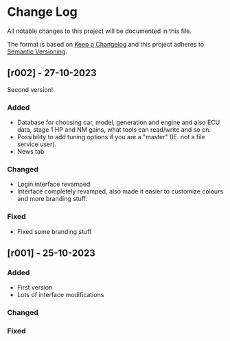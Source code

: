 
# Change Log
All notable changes to this project will be documented in this file.
 
The format is based on [Keep a Changelog](http://keepachangelog.com/)
and this project adheres to [Semantic Versioning](http://semver.org/).
 

## [r002] - 27-10-2023
  
Second version!

### Added
- Database for choosing car, model, generation and engine and also ECU data, stage 1 HP and NM gains, what tools can read/write and so on.
- Possibility to add tuning options if you are a "master" (IE. not a file service user).
- News tab

### Changed
  
- Login interface revamped
- Interface completely revamped, also made it easier to customize colours and more branding stuff.
 
### Fixed

- Fixed some branding stuff
 
## [r001] - 25-10-2023
 
### Added
- First version
- Lots of interface modifications 
### Changed
 
### Fixed
 
